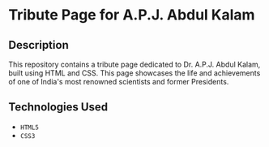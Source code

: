# Tribute Page for A.P.J. Abdul Kalam

<!--![CodeWithHarry's Website Clone](link-to-screenshot-or-image.png) -->

## Description

This repository contains a tribute page dedicated to Dr. A.P.J. Abdul Kalam, built using HTML and CSS. This page showcases the life and achievements of one of India's most renowned scientists and former Presidents.

## Technologies Used

- `HTML5`
- `CSS3`
